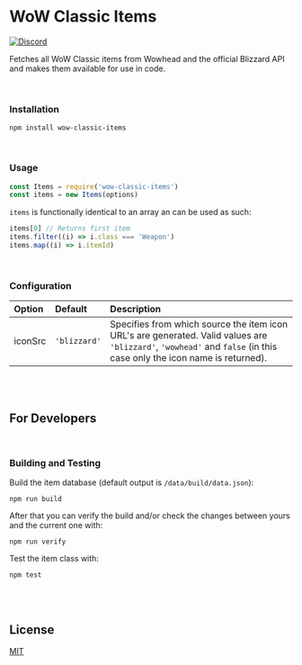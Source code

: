 # WoW Classic Items

[![Discord](https://img.shields.io/discord/256087517353213954.svg?logo=discord)](https://discord.gg/jGZxH9f)

Fetches all WoW Classic items from Wowhead and the official Blizzard API and makes them available for use in code.

<br>

### Installation
```
npm install wow-classic-items
```

<br>

### Usage
```js
const Items = require('wow-classic-items')
const items = new Items(options)
```
`items` is functionally identical to an array an can be used as such:
```js
items[0] // Returns first item
items.filter((i) => i.class === 'Weapon')
items.map((i) => i.itemId)
```

<br>

### Configuration
| Option | Default | Description |
|:-------|:--------|:------------|
| iconSrc | `'blizzard'` | Specifies from which source the item icon URL's are generated. Valid values are `'blizzard'`, `'wowhead'` and `false` (in this case only the icon name is returned).

<br>
<br>

## For Developers

<br>

### Building and Testing
Build the item database (default output is `/data/build/data.json`):
```
npm run build
```
After that you can verify the build and/or check the changes between yours and the current one with:
```
npm run verify
```
Test the item class with:
```
npm test
```

<br>
<br>

## License
[MIT](/LICENSE.md)
